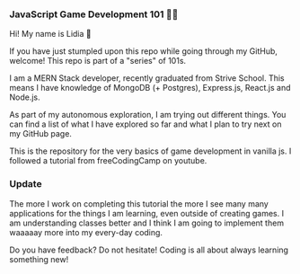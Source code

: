 ### JavaScript Game Development 101 🧑‍🔬
Hi! My name is Lidia 👋

If you have just stumpled upon this repo while going through my GitHub, welcome! 
This repo is part of a "series" of 101s. 

I am a MERN Stack developer, recently graduated from Strive School. This means I have knowledge of MongoDB (+ Postgres), Express.js, React.js and Node.js.

As part of my autonomous exploration, I am trying out different things. You can find a list of what I have explored so far and what I plan to try next on my GitHub page. 

This is the repository for the very basics of game development in vanilla js. I followed a tutorial from freeCodingCamp on youtube. 

### Update

The more I work on completing this tutorial the more I see many many applications for the things I am learning, even outside of creating games. I am understanding classes better and I think I am going to implement them waaaaay more into my every-day coding. 

Do you have feedback? Do not hesitate! Coding is all about always learning something new!
